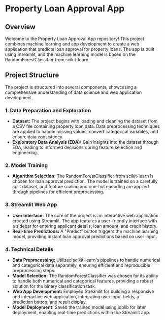 # Property Loan Approval App

## Overview

Welcome to the Property Loan Approval App repository! This project combines machine learning and app development to create a web application that predicts loan approval for property loans. The app is built using Streamlit, and the machine learning model is based on the RandomForestClassifier from scikit-learn.

## Project Structure

The project is structured into several components, showcasing a comprehensive understanding of data science and web application development.

### 1. Data Preparation and Exploration

- **Dataset:** The project begins with loading and cleaning the dataset from a CSV file containing property loan data. Data preprocessing techniques are applied to handle missing values, convert categorical variables, and ensure data consistency.
- **Exploratory Data Analysis (EDA):** Gain insights into the dataset through EDA, leading to informed decisions during feature selection and engineering.

### 2. Model Training

- **Algorithm Selection:** The RandomForestClassifier from scikit-learn is chosen for loan approval prediction. The model is trained on a carefully split dataset, and feature scaling and one-hot encoding are applied through pipelines for efficient preprocessing.

### 3. Streamlit Web App

- **User Interface:** The core of the project is an interactive web application created using Streamlit. The app features a user-friendly interface with a sidebar for entering applicant details, loan amount, and credit history.
- **Real-time Predictions:** A "Predict" button triggers the machine learning model, providing instant loan approval predictions based on user input.

### 4. Technical Details

- **Data Preprocessing:** Utilized scikit-learn's pipelines to handle numerical and categorical data separately, ensuring efficient and reproducible preprocessing steps.
- **Model Selection:** The RandomForestClassifier was chosen for its ability to handle both numerical and categorical features, providing a robust solution for the binary classification task.
- **Web App Development:** Employed Streamlit for building a responsive and interactive web application, integrating user input fields, a prediction button, and result display.
- **Model Deployment:** Saved the trained model using joblib for later deployment, enabling real-time predictions within the Streamlit app.
